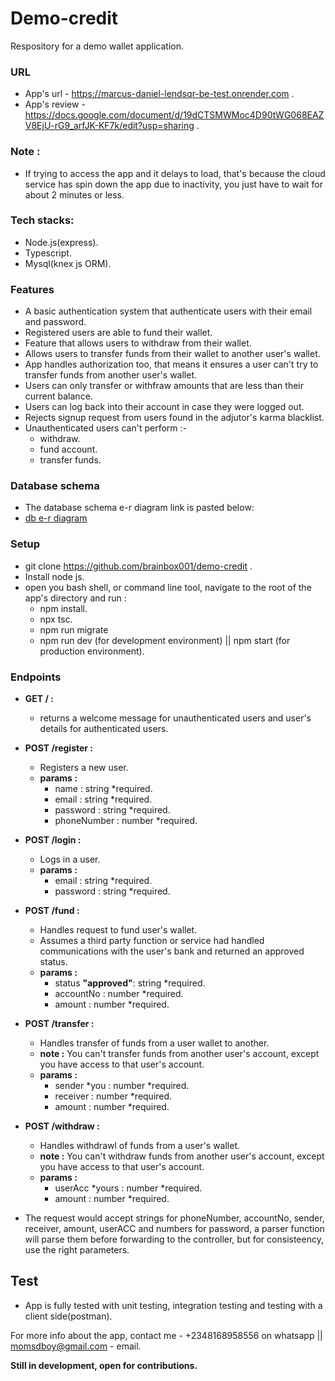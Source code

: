 # Demo-credit
Respository for a demo wallet application.
### URL
  + App's url - https://marcus-daniel-lendsqr-be-test.onrender.com .
  + App's review - https://docs.google.com/document/d/19dCTSMWMoc4D90tWG068EAZV8EjU-rG9_arfJK-KF7k/edit?usp=sharing .
### Note :
+ If trying to access the app and it delays to load, that's because the cloud service has spin down the app due to inactivity, you just have to wait for about 2 minutes or less.

### Tech stacks:
+ Node.js(express).
+ Typescript.
+ Mysql(knex js ORM).

### Features
  + A basic authentication system that authenticate users with their email and password.
  + Registered users are able to fund their wallet.
  + Feature that allows users to withdraw from their wallet.
  + Allows users to transfer funds from their wallet to another user's wallet.
  + App handles authorization too, that means it ensures a user can't try to transfer funds from another user's wallet.
  + Users can only transfer or withfraw amounts that are less than their current balance.
  + Users can log back into their account in case they were logged out.
  + Rejects signup request from users found in the adjutor's karma blacklist.
  + Unauthenticated users can't perform :-
    - withdraw.
    - fund account.
    - transfer funds.
### Database schema
  + The database schema e-r diagram link is pasted below:
  + [db e-r diagram](https://dbdesigner.page.link/PU2n88tgMTGbR7jh7)

### Setup
  + git clone https://github.com/brainbox001/demo-credit .
  + Install node js.
  + open you bash shell, or command line tool, navigate to the root of the app's directory and run :
    - npm install.
    - npx tsc.
    - npm run migrate
    - npm run dev (for development environment) || npm start (for production environment).
### Endpoints
+ **GET / :**
  - returns a welcome message for unauthenticated users and user's details for authenticated users.
+ **POST /register :**
    - Registers a new user.
    - **params :**
        - name : string *required.
        - email : string *required.
        - password : string *required.
        - phoneNumber : number *required.
+ **POST /login :**
    - Logs in a user.
    - **params :**
        - email : string *required.
        - password : string *required.
+ **POST /fund :**
    - Handles request to fund user's wallet.
    - Assumes a third party function or service had handled communications with the user's bank and returned an approved status.
    -  **params :**
        - status **"approved"**: string *required.
        - accountNo : number *required.
        - amount : number *required.
+ **POST /transfer :**
    - Handles transfer of funds from a user wallet to another.
    -  **note :** You can't transfer funds from another user's account, except you have access to that user's account.
    -  **params :**
        - sender *you : number *required.
        - receiver : number *required.
        - amount : number *required.
+ **POST /withdraw :**
    - Handles withdrawl of funds from a user's wallet.
    - **note :** You can't withdraw funds from another user's account, except you have access to that user's account.
    - **params :**
        - userAcc *yours : number *required.
        - amount : number *required.
  
+ The request would accept strings for phoneNumber, accountNo, sender, receiver, amount, userACC and numbers for password, a parser function will parse them before forwarding to the controller, but for consisteency, use the right parameters.
## Test
  + App is fully tested with unit testing, integration testing and testing with a client side(postman).

For more info about the app, contact me - +2348168958556 on whatsapp || momsdboy@gmail.com - email.

**Still in development, open for contributions.**
